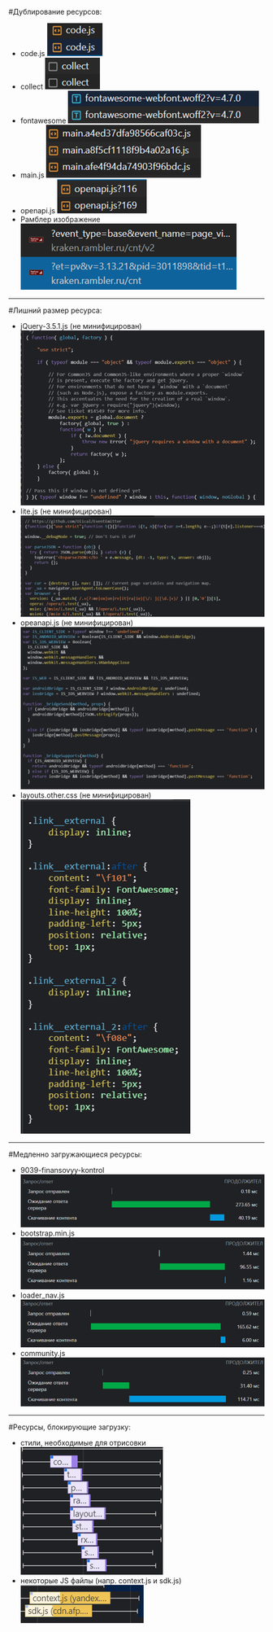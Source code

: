 #Дублирование ресурсов:
   - code.js
   ![Alt text](image.png) <br />
   - collect
   ![Alt text](image-1.png) <br />
   - fontawesome
   ![Alt text](image-2.png) <br />
   - main.js
   ![Alt text](image-3.png) <br />
   - openapi.js
   ![Alt text](image-4.png) <br />
   - Рамблер изображение
   ![Alt text](image-5.png) <br />

<hr />

#Лишний размер ресурса:
   - jQuery-3.5.1.js (не минифицирован)
   ![Alt text](image-6.png) <br />
   - lite.js (не минифицирован)
   ![Alt text](image-7.png) <br />
   - opeanapi.js (не минифицирован)
   ![Alt text](image-8.png) <br />
   - layouts.other.css (не минифицирован)
   ![Alt text](image-9.png) <br />

<hr />

#Медленно загружающиеся ресурсы:
   - 9039-finansovyy-kontrol
   ![Alt text](image-10.png) <br />
   - bootstrap.min.js
   ![Alt text](image-11.png) <br />
   - loader_nav.js
   ![Alt text](image-12.png) <br />
   - community.js
   ![Alt text](image-13.png) <br />

<hr />

#Ресурсы, блокирующие загрузку:
   - стили, необходимые для отрисовки
   ![Alt text](image-14.png) <br />
   - некоторые JS файлы (напр. context.js и sdk.js)
   ![Alt text](image-15.png) <br />
